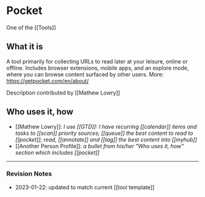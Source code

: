 # Pocket 
One of the [[Tools]]

## What it is
A tool primarily for collecting URLs to read later at your leisure, online or offline. Includes browser extensions, mobile apps, and an explore mode, where you can browse content surfaced by other users. 
More: https://getpocket.com/en/about/


Description contributed by [[Mathew Lowry]]

## Who uses it, how

* [[Mathew Lowry]]: *I use [[GTD]]: I have recurring [[calendar]] items and tasks to [[scan]] priority sources; [[queue]] the best content to read to [[pocket]]; read, [[annotate]] and [[tag]] the best content into [[myhub]]*
* [[Another Person Profile]]:  *a bullet from his/her "Who uses it, how" section which includes [[pocket]]* 


---

### Revision Notes

* 2023-01-22: updated to match current [[tool template]]